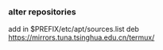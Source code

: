 ### alter repositories
add in $PREFIX/etc/apt/sources.list
deb https://mirrors.tuna.tsinghua.edu.cn/termux/ 
